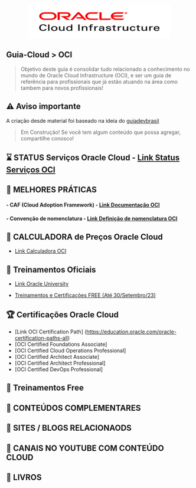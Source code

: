 <p align="center">
   <a href="https://github.com/michelbalazs/Guia-OCI">
    <img src="./imagens/OCI Cloud Logo.png" alt="Guia Oracle Cloud" width="385" height="91">
  </a>
</p>

## Guia-Cloud > OCI
> Objetivo deste guia é consolidar tudo relacionado a conhecimento no mundo de Oracle Cloud Infrastructure (OCI), e ser um guia de referência para profissionais que já estão atuando na área como tambem para novos profissionais! 

## ⚠️ Aviso importante

A criação desde material foi baseado na ideia do [guiadevbrasil](https://github.com/arthurspk/guiadevbrasil)

>Em Construção!  Se você tem algum conteúdo que possa agregar, compartilhe conosco!

## ⌛ STATUS Serviços Oracle Cloud - [Link Status Serviços OCI](https://ocistatus.oraclecloud.com/#/)

## 📙 MELHORES PRÁTICAS
   #### - CAF (Cloud Adoption Framework) - [Link Documentação OCI](https://www.oracle.com/br/cloud/cloud-adoption-framework/)
   #### - Convenção de nomenclatura - [Link Definição de nomenclatura OCI](https://docs.oracle.com/applications/help/pt_BR/enterprise-performance-management/11.2/FDMAD/naming_conventions_open_batch_102x7d6374d4.htm#FDMAD-GUID-216F6C91-DB69-468D-859C-F648E31DE6F6)
   
## 📗 CALCULADORA de Preços Oracle Cloud
   - [Link Calculadora OCI](https://www.oracle.com/br/cloud/costestimator.html)

## 📘 Treinamentos Oficiais
   - [Link Oracle University](https://education.oracle.com/pt_BR/)

   - [Treinamentos e Certificações FREE (Até 30/Setembro/23)](https://education.oracle.com/oracle-oci-certification#oracle-cloud-infrastructure)

## 🏆 Certificações Oracle Cloud
   - [Link OCI Certification Path] (https://education.oracle.com/oracle-certification-paths-all)
   - [OCI Certified Foundations Associate]
   - [OCI Certified Cloud Operations Professional]
   - [OCI Certified Architect Associate]
   - [OCI Certified Architect Professional]
   - [OCI Certified DevOps Professional]

## 📒 Treinamentos Free

## 🍺 CONTEÚDOS COMPLEMENTARES
   
## 📂 SITES / BLOGS RELACIONAODS

## 📂 CANAIS NO YOUTUBE COM CONTEÚDO CLOUD

## 📁 LIVROS

